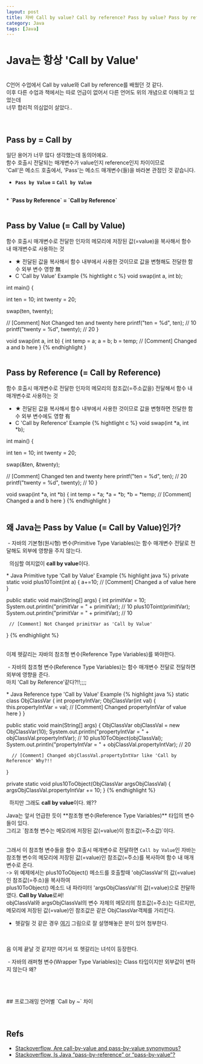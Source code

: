 ```yaml
---
layout: post
title: 자바 Call by value? Call by reference? Pass by value? Pass by reference?
category: Java
tags: [Java]
---
```


# Java는 항상 'Call by Value'
<br/>
C언어 수업에서 Call by value와 Call by reference를 배웠던 것 같다.<br>
이후 다른 수업과 책에서는 따로 언급이 없어서 다른 언어도 위의 개념으로 이해하고 있었는데<br>
너무 합리적 의심없이 살았다..<br>
<br/><br/>

## Pass by = Call by
일단 용어가 너무 많다 생각했는데 동의어예요.<br/>
함수 호출시 전달되는 매개변수가 value인지 reference인지 차이이므로<br/>
'Call'은 메소드 호출에서, 'Pass'는 메소드 매개변수(들)을 바라본 관점인 것 같습니다.<br/>
* <strong>`Pass by Value` = `Call by Value`</strong>
<br/>
* <strong>`Pass by Reference` = `Call by Reference`</strong>
<br/>
<br/>

## Pass by Value (= Call by Value)
함수 호출시 매개변수로 전달한 인자의 메모리에 저장된 값(=value)을 복사해서 함수 내 매개변수로 사용하는 것<br>
* ★ 전달된 값을 복사해서 함수 내부에서 사용한 것이므로 값을 변형해도 전달한 함수 외부 변수 영향 無
* C 'Call by Value' Example
{% hightlight c %}
void swap(int a, int b);

int main() {

   int ten = 10;
   int twenty = 20;

   swap(ten, twenty);

   // [Comment] Not Changed ten and twenty here 
   printf("ten = %d", ten); // 10
   printf("twenty = %d", twenty); // 20
}

void swap(int a, int b) {
 int temp = a;
 a = b;
 b = temp;
 // [Comment] Changed a and b here 
}
{% endhighlight }
<br/>
<br/>

## Pass by Reference (= Call by Reference)
함수 호출시 매개변수로 전달한 인자의 메모리의 참조값(=주소값을) 전달해서 함수 내 매개변수로 사용하는 것</br>
* ★ 전달된 값을 복사해서 함수 내부에서 사용한 것이므로 값을 변형하면 전달한 함수 외부 변수에도 영향 有
* C 'Call by Reference' Example
{% hightlight c %}
void swap(int *a, int *b);

int main() {

   int ten = 10;
   int twenty = 20;

   swap(&ten, &twenty);

   // [Comment] Changed ten and twenty here 
   printf("ten = %d", ten); // 20
   printf("twenty = %d", twenty); // 10
}

void swap(int *a, int *b) {
 int temp = *a;
 *a = *b;
 *b = *temp;
 // [Comment] Changed a and b here 
}
{% endhighlight }
<br/>
<br/>

## 왜 Java는 Pass by Value (= Call by Value)인가?
<p>&nbsp;- 자바의 기본형(원시형) 변수(Primitive Type Variables)는 함수 매개변수 전달로 전달해도 외부에 영향을 주지 않는다.</p>
<p>&nbsp;&nbsp;의심할 여지없이 <strong>call by value</strong>이다.</p>
* Java Primitive type 'Call by Value' Example
 {% highlight java %}
 private static void plus10Toint(int a) {
    a+=10;
    // [Comment] Changed a of value here
 }
 
 public static void main(String[] args) {
     int primitVar = 10;
     System.out.println("primitVar = " + primitVar); // 10
     plus10Toint(primitVar);
     System.out.println("primitVar = " + primitVar); // 10
     
     // [Comment] Not Changed primitVar as 'Call by Value'
 }
 {% endhighlight %}
<br/>
<br/>

이제 헷갈리는 자바의 참조형 변수(Reference Type Variables)를 봐야한다.<br/>
<p>&nbsp;- 자바의 참조형 변수(Reference Type Variables)는 함수 매개변수 전달로 전달하면 외부에 영향을 준다. <br/>
마치 'Call by Reference'같다?!!;;;;</p>
* Java Reference type 'Call by Value' Example
 {% highlight java %}
 static class ObjClassVar {
     int propertyIntVar;
     ObjClassVar(int val) {
         this.propertyIntVar = val;
         // [Comment] Changed propertyIntVar of value here
     }
 }
 
 public static void main(String[] args) {
      ObjClassVar objClassVal = new ObjClassVar(10);
      System.out.println("propertyIntVar = " + objClassVal.propertyIntVar); // 10
      plus10ToObject(objClassVal);
      System.out.println("propertyIntVar = " + objClassVal.propertyIntVar); // 20
      
      // [Comment] Changed objClassVal.propertyIntVar like 'Call by Reference' Why?!!
 }
 
 private static void plus10ToObject(ObjClassVar argsObjClassVal) {
     argsObjClassVal.propertyIntVar += 10;
 }
 {% endhighlight %}
<p>&nbsp;&nbsp;하지만 그래도 <strong>call by value</strong>이다. 왜??</p>
Java는 앞서 언급한 듯이 **참조형 변수(Reference Type Variables)** 타입의 변수들이 있다.<br/>
그리고 `참조형 변수는 메모리에 저장된 값(=value)이 참조값(=주소값)`이다.<br/><br/>

그래서 이 참조형 변수들을 함수 호출시 매개변수로 전달하면 `Call by Value`인 자바는 </br>
참조형 변수의 메모리에 저장된 값(=value)인 참조값(=주소)를 복사하여 함수 내 매개변수로 준다.</br>
-> 위 예제에서는 plus10ToObject() 메소드를 호출할때 'objClassVal'의 값(=value)인 참조값(=주소)을 복사하여<br/>
plus10ToObject() 메소드 내 파라미터 'argsObjClassVal'의 값(=value)으로 전달하였다. **Call by Value**로써!<br/>
objClassVal와 argsObjClassVal의 변수 자체의 메모리의 참조값(=주소)는 다르지만, <br/>
메모리에 저장된 값(=value)인 참조값은 같은 ObjClassVar객체를 가리킨다.<br/>
 * 헷갈릴 것 같은 경우 [여기](https://stackoverflow.com/a/12429953) 그림으로 잘 설명해놓은 분이 있어 첨부한다. 
<br/>
<br/>
음 이제 끝날 것 같지만 여기서 또 헷갈리는 녀석이 등장한다.<br/>
<p>&nbsp;- 자바의 래퍼형 변수(Wrapper Type Variables)는 Class 타입이지만 외부값이 변하지 않는다 왜?</p>

<br/>
<br/>
<br/>
## 프로그래밍 언어별 `Call by ~` 차이



<br/>
<br/>
<br/>

## Refs

* [Stackoverflow, Are call-by-value and pass-by-value synonymous?](https://stackoverflow.com/a/4987266)
* [Stackoverflow, Is Java “pass-by-reference” or “pass-by-value”?](https://stackoverflow.com/questions/40480/is-java-pass-by-reference-or-pass-by-value)
